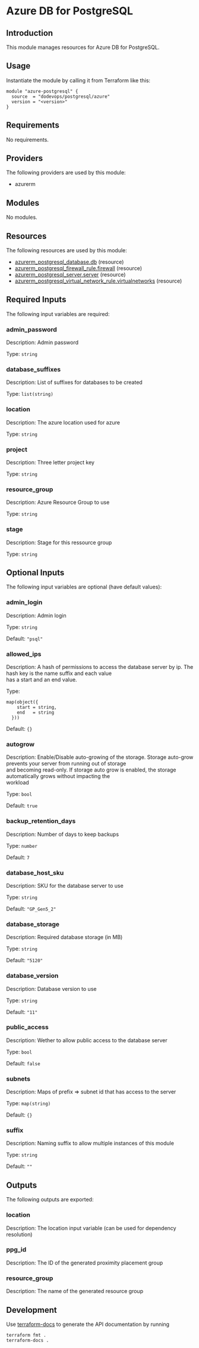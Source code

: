 # Azure DB for PostgreSQL

## Introduction

This module manages resources for Azure DB for PostgreSQL.

## Usage

Instantiate the module by calling it from Terraform like this:

```hcl
module "azure-postgresql" {
  source  = "dodevops/postgresql/azure"
  version = "<version>"
}
```

<!-- BEGIN_TF_DOCS -->
## Requirements

No requirements.

## Providers

The following providers are used by this module:

- azurerm

## Modules

No modules.

## Resources

The following resources are used by this module:

- [azurerm_postgresql_database.db](https://registry.terraform.io/providers/hashicorp/azurerm/latest/docs/resources/postgresql_database) (resource)
- [azurerm_postgresql_firewall_rule.firewall](https://registry.terraform.io/providers/hashicorp/azurerm/latest/docs/resources/postgresql_firewall_rule) (resource)
- [azurerm_postgresql_server.server](https://registry.terraform.io/providers/hashicorp/azurerm/latest/docs/resources/postgresql_server) (resource)
- [azurerm_postgresql_virtual_network_rule.virtualnetworks](https://registry.terraform.io/providers/hashicorp/azurerm/latest/docs/resources/postgresql_virtual_network_rule) (resource)

## Required Inputs

The following input variables are required:

### admin\_password

Description: Admin password

Type: `string`

### database\_suffixes

Description: List of suffixes for databases to be created

Type: `list(string)`

### location

Description: The azure location used for azure

Type: `string`

### project

Description: Three letter project key

Type: `string`

### resource\_group

Description: Azure Resource Group to use

Type: `string`

### stage

Description: Stage for this ressource group

Type: `string`

## Optional Inputs

The following input variables are optional (have default values):

### admin\_login

Description: Admin login

Type: `string`

Default: `"psql"`

### allowed\_ips

Description:     A hash of permissions to access the database server by ip. The hash key is the name suffix and each value  
    has a start and an end value.

Type:

```hcl
map(object({
    start = string,
    end   = string
  }))
```

Default: `{}`

### autogrow

Description:     Enable/Disable auto-growing of the storage. Storage auto-grow prevents your server from running out of storage  
    and becoming read-only. If storage auto grow is enabled, the storage automatically grows without impacting the  
    workload

Type: `bool`

Default: `true`

### backup\_retention\_days

Description: Number of days to keep backups

Type: `number`

Default: `7`

### database\_host\_sku

Description: SKU for the database server to use

Type: `string`

Default: `"GP_Gen5_2"`

### database\_storage

Description: Required database storage (in MB)

Type: `string`

Default: `"5120"`

### database\_version

Description: Database version to use

Type: `string`

Default: `"11"`

### public\_access

Description: Wether to allow public access to the database server

Type: `bool`

Default: `false`

### subnets

Description: Maps of prefix => subnet id that has access to the server

Type: `map(string)`

Default: `{}`

### suffix

Description: Naming suffix to allow multiple instances of this module

Type: `string`

Default: `""`

## Outputs

The following outputs are exported:

### location

Description: The location input variable (can be used for dependency resolution)

### ppg\_id

Description: The ID of the generated proximity placement group

### resource\_group

Description: The name of the generated resource group
<!-- END_TF_DOCS -->

## Development

Use [terraform-docs](https://terraform-docs.io/) to generate the API documentation by running

    terraform fmt .
    terraform-docs .

